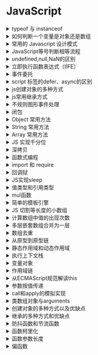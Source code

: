 # JavaScript

<details>
<summary>typeof 与 instanceof</summary>

> `typeof` 和 `instanceof` 常用来判断一个变量类型

typeof 一般只能返回如下几个结果: 

- number
- string
- boolean
- object
- function
- undefined

> `instanceof` 运算符判断是否属于某个构造的实例

#### 参考

- [JS中typeof与instanceof的区别](https://www.cnblogs.com/Trr-984688199/p/6180040.html)
- [JavaScript专题之类型判断(上)](https://github.com/mqyqingfeng/Blog/issues/28)
- [JavaScript专题之类型判断(下)](https://github.com/mqyqingfeng/Blog/issues/30)

</details>

<details>
<summary>如何判断一个变量是对象还是数组</summary>

- typeof + length

由于 `typeof` 都返回 `object`，因此需要加上 `length` 属性判断

```js
(o)=>{
  if(typeof o === 'object'){
    if( typeof o.length === 'number' ){
      return 'Array';
    } else {
      return 'Object';
    }
  }
}
```

- instanceof

```js
var obj = {};
var arr = [];

obj instanceof Object
arr instanceof Array
```

由于数组也是 `Object`，因此在判断的时候，需要先判断是否为 Array，然后才是 Object

```js
(o)=>{
  if(o instanceof Array){
    return 'Array';
  } else if(o instanceof Object){
    return 'Object';
  }
}
```

- constructor

```js
(o)=>{
  if(o.constructor === Array){
    return 'Array';
  } else if(o.constructor === Object){
    return 'Object';
  }
}
```

- toString()

数组原型和对象原型定义的toString()方法不同

```js
(o)=>{
  if(Object.prototype.toString.call(o) === '[object Array]'){
    return 'Array';
  } else if(Object.prototype.toString.call(o) === '[object Object]'){
    return 'Object';
  }
}
```

- Array.isArray()

```js
(o)=>{
  if(Array.isArray(o)){
    return 'Array';
  }
  return 'Object';
}
```

#### 参考

- [JS中typeof与instanceof的区别](https://www.cnblogs.com/Trr-984688199/p/6180040.html)
- [判断一个变量类型是数组还是对象](https://www.cnblogs.com/Walker-lyl/p/5597547.html)

</details>

<details>
<summary>常用的 Javascript 设计模式</summary>

> 设计模式：一套被反复使用、经过分类编目的、代码设计经验的总结

- 单体模式
- 工厂模式
- 单例模式
- 观察者模式（发布订阅模式）
- 策略模式
- 模板模式
- 代理模式
- 外观模式

#### 单体模式（不是单例）

> 只能被实例化一次，将一批相关的属性和方法组织在一起的对象

```js
const Singleton = {
  attribute: true,
  method1: ()=>{},
  method2: ()=>{}
};
```

#### 工厂模式

> 提供创建对象的接口，意思就是根据领导（调用者）的指示（参数），生产相应的产品（对象）

- `简单工厂模式`：使用一个类，通常为单体，来生成实例。
- `复杂工厂模式`：将其成员对象的实列化推到子类中，子类可以重写父类接口方法以便创建的时候指定自己的对象类型

```js
 // 简单工厂模式
const XMLHttpFactory = function(){};

XMLHttpFactory.createXMLHttp = function(){
  let XMLHttp = null;
  if (window.XMLHttpRequest){
    XMLHttp = new XMLHttpRequest()
  } else if (window.ActiveXObject){
    XMLHttp = new ActiveXObject("Microsoft.XMLHTTP")
  }
  return XMLHttp;
}

// XMLHttpFactory.createXMLHttp()这个方法根据当前环境的具体情况返回一个XHR对象。
const AjaxHander = function(){
  const XMLHttp = XMLHttpFactory.createXMLHttp();
}
```

```js
// 复杂工厂模式
const XMLHttpFactory =function(){};

XMLHttpFactory.prototype = {
　　// 如果真的要调用这个方法会抛出一个错误，它不能被实例化，只能用来派生子类
　　createFactory:function(){
  　　throw new Error('我是一个抽象方法，不能直接调用');
　　}
}

const XHRHandler = function(){}; // 定义一个子类

// 子类继承父类原型方法
extend( XHRHandler , XMLHttpFactory );

XHRHandler.prototype = new XMLHttpFactory(); // 把超类原型引用传递给子类,实现继承
XHRHandler.prototype.constructor = XHRHandler; // 重置子类原型的构造器为子类自身

//重新定义createFactory 方法
XHRHandler.prototype.createFactory = function(){
  var XMLHttp = null;
  if (window.XMLHttpRequest){
    XMLHttp = new XMLHttpRequest();
  } else if (window.ActiveXObject){
    XMLHttp = new ActiveXObject("Microsoft.XMLHTTP")
  }
  return XMLHttp;
}
```

#### 单例模式

> 单例模式定义了一个对象的创建过程，此对象只有一个单独的实例

```js
var single = (function(){
  var instance;

  function getInstance(){
　　// 如果该实例存在，则直接返回，否则就对其实例化
    if( instance === undefined ){
        instance = new Constructor();
    }
    return instance;
  }

  function Constructor(){
    // ... 生成单例的构造函数的代码
  }

  return {
      getInstance : getInstance
  }
})();
```

#### 观察者模式

> 定义对象间的一种一对多的依赖关系，以便当一个对象的状态发生改变时，所有依赖于它的对象都得到通知并自动刷新，也被称为是发布订阅模式。  
它需要一种高级的抽象策略，以便订阅者能够彼此独立地发生改变，而发行方能够接受任何有消费意向的订阅者  

```js
var pubsub = {};   // 定义发布者

(function (q) {

  var list = [],  //回调函数存放的数组，也就是记录有多少人订阅了我们东西
    subUid = -1;

  // 发布消息,遍历订阅者
  q.publish = function (type, content) {
    // type 为文章类型，content为文章内容

    // 如果没有人订阅，直接返回
    if (!list[type]) {

      return false;
    }

    setTimeout(function () {
      var subscribers = list[type],
        len = subscribers ? subscribers.length : 0;

      while (len--) {
        // 将内容注入到订阅者那里
        subscribers[len].func(type, content);
      }
    }, 0);

    return true;

  };
  //订阅方法，由订阅者来执行
  q.subscribe = function (type, func) {
    // 如果之前没有订阅过
    if (!list[type]) {
      list[type] = [];
    }

    // token相当于订阅者的id，这样的话如果退订，我们就可以针对它来知道是谁退订了。
    var token = (++subUid).toString();
    // 每订阅一个，就把它存入到我们的数组中去
    list[type].push({
      token: token,
      func: func
    });
    return token;
  };
  //退订方法
  q.unsubscribe = function (token) {
    for (var m in list) {
      if (list[m]) {
        for (var i = 0, j = list[m].length; i < j; i++) {
          if (list[m][i].token === token) {
            list[m].splice(i, 1);
            return token;
          }
        }
      }
    }
    return false;
  };

}(pubsub));

//将订阅赋值给一个变量，以便退订
var xing = pubsub.subscribe('JavaScript', function (type, content) {
  console.log('xing订阅的' + type + ": 内容内容为：" + content);
});

// 发布通知
pubsub.publish('JavaScript', '关于js的内容');
// 退订
pubsub.unsubscribe(girlA);
```

#### 策略模式

> 策略模式指的是定义一些列的算法，把他们一个个封装起来，目的就是将算法的使用与算法的实现分离开来。说白了就是以前要很多判断的写法，现在把判断里面的内容抽离开来，变成一个个小的个体

- Before

```js
function Price(personType, price) {
  //vip 5 折
  if (personType == 'vip') {
    return price * 0.5;
  } 
  else if (personType == 'old'){ //老客户 3 折
    return price * 0.3;
  } else {
    return price; //其他都全价
  }
}
```

- After

```js
// 对于vip客户
function vipPrice() {
  this.discount = 0.5;
}

vipPrice.prototype.getPrice = function (price) {
  　　return price * this.discount;
}
// 对于老客户
function oldPrice() {
  this.discount = 0.3;
}

oldPrice.prototype.getPrice = function (price) {
  return price * this.discount;
}
// 对于普通客户
function Price() {
  this.discount = 1;
}

Price.prototype.getPrice = function (price) {
  return price;
}

// 上下文，对于客户端的使用
function Context() {
  this.name = '';
  this.strategy = null;
  this.price = 0;
}

// strategy 不同客户对应的策略
Context.prototype.set = function (name, strategy, price) {
  this.name = name;
  this.strategy = strategy;
  this.price = price;
}
Context.prototype.getResult = function () {
  console.log(this.name + ' 的结账价为: ' + this.strategy.getPrice(this.price));
}

var context = new Context();
var vip = new vipPrice();
context.set('Vip', vip, 200);
context.getResult(); // Vip 的结账价为: 100
```

#### 模板模式

> 将一些公共方法封装到父类，子类可以继承这个父类，并且可以在子类中重写父类的方法，从而实现自己的业务逻辑

```js
var Interview = function () { };
// 笔试
Interview.prototype.writtenTest = function () {
  console.log("父类前端笔试");
};
// 技术面试
Interview.prototype.technicalInterview = function () {
  console.log("父类技术面试");
};

// 代码初始化
Interview.prototype.init = function () {
  this.writtenTest();
  this.technicalInterview();
};

// 重写父类方法，继承父类其他方法。
var AliInterview = function () { };
// 重置原型，即继承
AliInterview.prototype = new Interview();

// 子类重写方法 实现自己的业务逻辑
AliInterview.prototype.writtenTest = function () {
  console.log("子类前端面试");
}
var AliInterview = new AliInterview();
AliInterview.init();

// 子类前端笔试
// 父类技术面试
```

#### 代理模式

> 代理模式的中文含义就是帮别人做事，javascript的解释为：把对一个对象的访问, 交给另一个代理对象来操作.

```js
// 补打卡事件
var fillOut = function (lateDate) {
  this.lateDate = lateDate;
};

// Boss
var Boss = function (fillOut) {
  this.state = function (isSuccess) {
    console.log("忘记打卡的日期为：" + fillOut.lateDate + ", 补打卡状态：" + isSuccess);
  }
};
// 秘书代理boss 完成补打卡审批
var Secretary = function (fillOut) {
  this.state = function (isSuccess) {
    (new Boss(fillOut)).state(isSuccess); // 替Boss审批
  }
};

// 调用方法：
var secretary = new Secretary(new fillOut("2016-9-11"));
secretary.state("补打卡成功");
```

#### 外观模式

> 通过编写一个单独的函数，来简化对一个或多个更大型的，可能更为复杂的函数的访问。也就是说可以视外观模式为一种简化某些内容的手段，说白了，外观模式就是一个函数，封装了复杂的操作

比如一个跨浏览器的ajax调用

```js
function ajax(type, url, callback, data) {
  // 根据当前浏览器获取对ajax连接对象的引用
  var xhr = (function () {
    if (window.XMLHttpRequest) {
      return new XMLHttpRequest(); // 所有现代浏览器所使用的标准方法
    } else if (window.ActiveXObject) {
      return new ActiveXObject(); // 较老版本的internet Explorer兼容
    }
    // 如果没能找到相关的ajax连接对象，则跑出一个错误。
    throw new Error("Ajax not support in this browser.")
  }()),
    STATE_LOADED = 4,
    STATUS_OK = 200;
  // 一但从服务器收到表示成功的相应消息，则执行所给定的回调方法
  xhr.onreadystatechange = function{
    if (xhr.readyState !== STATE_LOADED) {
      return;
    }
    if (xhr.state == STATUS_OK) {
      callback(xhr.responseText);
    }
  }

  // 使用浏览器的ajax连接对象来向所给定的URL发出相关的调用
  xhr.open(type.toUpperCase(), url);
  xhr.send(data);
}

// 使用方法
ajax("get", "/api/fetch", function (result) {
  alert('收到的数据为：' + result);
})
```

#### 参考

- [常用的javascript设计模式](https://www.cnblogs.com/xianyulaodi/p/5827821.html)

</details>

<details>
<summary> JavaScript等号判断相等流程 </summary>

#### ===运算符判断相等的流程是怎样的

- 类型不同，不等
- null，undefined，boolean，number这四个类型的只要值(数值)相等，就相等，0 === 0 //true
- 只要其中有一个为NAN，则不等
- string类型，长度/内容/编码不同，都是不等，相同位置包含相同的16位，相等
- 指向相同的对象，数组，函数，则相等，若指向不同对象，不等

#### ==运算符判断相等的流程是怎样的

- 若类型不同，则按===规则判断
- 类型不同，则启用隐式类型转换
- 有NAN，一律返回false
- 有布尔类型，布尔类型转换成数字比较
- 有string类型，两种情况： 1. 对象，对象用toString方法转换成string相比。2.数字，string类型转换成数字进行比较
- null和undefined不会相互转换，相等
- 有数字类型，和对象相比，对象用valueof转换成原始值进行比较
- 其他情况，一律返回false

#### 参考

- [javascript等号判断相等流程](https://segmentfault.com/a/1190000006813184)

</details>

<details>
<summary> undefined,null,NaN的区别 </summary>

#### 类型分析

> JavaScript中的数据类型有 undefined,boolean,number,string,object等5种，前4种为原始类型，第5种为引用类型

```js
var a1;
var a2 = true;
var a3 = 1;
var a4 = "Hello";
var a5 = new Object();
var a6 = null;
var a7 = NaN;
var a8 = undefined;

typeof a  // undefined
typeof a1 // undefined
typeof a2 // boolean
typeof a3 // number
typeof a4 // string
typeof a5 // object
typeof a6 // object
typeof a7 // number
```

可以看出 `未定义的值` 和定义未赋值的为 `undefined`，`null` 是一种特殊的 `object` ,`NaN` 是一种特殊的 `number`

#### 比较运算

```js
var a1;  // undefined
var a2 = null;
var a3 = NaN;

a1 == a2 // true
a1 != a2 // false
a1 == a3 // false
a1 != a3 // true
a2 == a3 // false
a2 != a3 // true
a3 == a3 // false
a3 != a3 // true
```

1）`undefined` 与 `null` 是相等  
2）`NaN` 与任何值都不相等，与自己也不相等  

> null 表示无值，而 undefined 表示一个未声明的变量，或已声明但没有赋值的变量，或一个并不存在的对象属性

#### 参考

- [undefined,null,NaN的区别](https://www.jb51.net/article/44472.htm)

</details>

<details>
<summary>立即执行函数表达式（IIFE）</summary>

#### 参考

- [立即执行函数表达式（IIFE）](https://segmentfault.com/a/1190000003985390)

</details>

<details>
<summary>事件委托</summary>

#### 参考

- [事件委托](https://www.cnblogs.com/liugang-vip/p/5616484.html)

</details>

<details>
<summary>script 标签的defer、async的区别</summary>

> 由于解释器在解析执行js代码期间会阻塞页面其余部分的渲染，对于存在大量js代码的页面来说会导致浏览器出现长时间的空白和延迟

- `defer` 和 `async` 在网络加载过程是一致的，都是异步加载并执行的
- 两者的区别在于脚本加载完成之后何时执行，`defer` 执行需要等到文档所有元素解析完成之后，DOMContentLoaded事件触发执行之前，而 `async` 是加载完成后立即执行
- 如果存在多个有 `defer` 属性的脚本，那么它们是按照 `加载顺序` 执行脚本的；而对于 `async`，它的加载和执行是紧紧挨着的，无论声明顺序如何，只要加载完成就立刻执行，它对于应用脚本用处不大，因为它完全不考虑依赖

#### 参考

- [script标签中defer和async属性的区别](https://www.cnblogs.com/neusc/archive/2016/08/12/5764162.html)

</details>

<details>
<summary>js创建对象的多种方式</summary>

- 对象字面量
- 内置构造函数
- 构造函数模式
- 原型
- class

#### 参考

- [js创建对象的多种方式及优缺点](https://www.cnblogs.com/cythia/p/6958021.html)
- [JavaScript深入之创建对象的多种方式以及优缺点](https://github.com/mqyqingfeng/Blog/issues/15)

</details>

<details>
<summary>js常用继承方式</summary>

- 原型

```js
function Parent() { }
function Child() {}

Child.prototype = new Parent();
```

- 构造函数

```js
function Parent(name, age) {
  this.name = name;
  this.age = age;
}

function Child(name, age) {
  Parent.call(this, name, age); // 或者apply
}
```

- extends

```js
class Parent (){ }
class Child extends Parent { }
```

#### 参考

- [js中实现继承的几种方式](https://www.cnblogs.com/diligentYe/p/6413450.html)
- [JavaScript深入之继承的多种方式和优缺点](https://github.com/mqyqingfeng/Blog/issues/16)

</details>

<details>
<summary>不规则图形事件处理</summary>

**热区处理**

</details>

<details>
<summary>闭包</summary>

> 一个拥有许多变量和绑定了这些变量的环境的表达式（通常是一个函数），因而这些变量也是该表达式的一部分

> 闭包 = 函数 + 函数能够访问的自由变量  
> 自由变量是指在函数中使用的，但既不是函数参数也不是函数的局部变量的变量

**从技术的角度讲，所有的JavaScript函数都是闭包**

```js
var a = 1;

function foo() {
  console.log(a);
}

foo();
```

> foo 函数可以访问变量 a，但是 a 既不是 foo 函数的局部变量，也不是 foo 函数的参数，所以 a 就是自由变量。  
> 那么，函数 foo + foo 函数访问的自由变量 a 不就是构成了一个闭包嘛

因此这也就能解释为什么 `所有的JavaScript函数都是闭包`

#### 参考

- [全面理解Javascript闭包和闭包的几种写法及用途](https://www.cnblogs.com/yunfeifei/p/4019504.html)
- [学习Javascript闭包（Closure）](http://www.ruanyifeng.com/blog/2009/08/learning_javascript_closures.html)
- [JavaScript深入之闭包](https://github.com/mqyqingfeng/Blog/issues/9)

</details>

<details>
<summary>Object 常用方法</summary>

#### 参考

- [Object | MDN](https://developer.mozilla.org/zh-CN/docs/Web/JavaScript/Reference/Global_Objects/Object)

</details>

<details>
<summary>String 常用方法</summary>

#### 参考

- [String | MDN](https://developer.mozilla.org/en-US/docs/Web/JavaScript/Reference/Global_Objects/String)

</details>

<details>
<summary>Array 常用方法</summary>

#### 参考

- [Array | MDN](https://developer.mozilla.org/en-US/docs/Web/JavaScript/Reference/Global_Objects/Array)

</details>

<details>
<summary>JS 实现千分位</summary>

- 正则

```js
function format (num) {  
  var reg=/\d{1,3}(?=(\d{3})+$)/g;   
  return (num + '').replace(reg, '$&,');  
}
```

- for循环

```js
function format(num){  
  num=num+'';//数字转字符串  
  var str="";//字符串累加  
  for(var i=num.length- 1,j=1;i>=0;i--,j++){  
      if(j%3==0 && i!=0){//每隔三位加逗号，过滤正好在第一个数字的情况  
          str+=num[i]+",";//加千分位逗号  
          continue;  
      }  
      str+=num[i];//倒着累加数字
  }  
  return str.split('').reverse().join("");//字符串=>数组=>反转=>字符串  
} 
```

#### 参考

- [JS 实现千分位](https://www.cnblogs.com/lvmylife/p/8287247.html)

</details>

<details>
<summary>深拷贝</summary>

```js
function deepClone(obj){
    let objClone = Array.isArray(obj)?[]:{};
    if(obj && typeof obj==="object"){
        for(key in obj){
            if(obj.hasOwnProperty(key)){
                //判断ojb子元素是否为对象，如果是，递归复制
                if(obj[key]&&typeof obj[key] ==="object"){
                    objClone[key] = deepClone(obj[key]);
                }else{
                    //如果不是，简单复制
                    objClone[key] = obj[key];
                }
            }
        }
    }
    return objClone;
}
```

#### 参考

- [JS 深拷贝](https://www.cnblogs.com/echolun/p/7889848.html)
- [JavaScript专题之深浅拷贝](https://github.com/mqyqingfeng/Blog/issues/32)

</details>

<details>
<summary>函数式编程</summary>

> 将复杂过程抽象成单一处理逻辑的纯函数编码思想，即一个函数只干一件事件，相同输入对应相同输出，不受外部环境影响，执行过程也不影响外部环境

#### 参考

- [漫谈 JS 函数式编程](http://web.jobbole.com/91602/)

</details>

<details>
<summary>import 和 require</summary>

- `require` 是 `AMD|CommonJS` 规范的实现，动态加载模块，在运行时确定模块的依赖关系及输入/输出的变量
- `import` 静态加载，在编译时期就确定输入/输出的变量

#### 参考

- [JS 中的require 和 import 区别](https://www.cnblogs.com/ariel-zhang/p/7127714.html)
- [Javascript(es2016) import和require用法和区别](https://blog.csdn.net/chinaycheng/article/details/52559439)
- [前端模块化（CommonJs,AMD和CMD）](https://www.jianshu.com/p/d67bc79976e6)

</details>

<details>
<summary>回调狱</summary>

- Promise
- async / await
- Generator
- * / yeild

#### 参考

- [JavaScript中避免回调地狱方法](https://blog.csdn.net/m0_37263637/article/details/80742239)

</details>

<details>
<summary>JS实现sleep</summary>

```js
function sleep(numberMillis) {
  var now = new Date();
  var exitTime = now.getTime() + numberMillis;
  while (true) {
    now = new Date();
    if (now.getTime() > exitTime)
      return;
  }
} 
```

#### 参考

- [javascript里模拟sleep(两种实现方式)](https://www.jb51.net/article/33581.htm)

</details>

<details>
<summary>值类型和引用类型</summary>

- 基本数据类型：`undefined`、`null`、`boolean`、`number`、`string`、`symbol`
- 引用数据类型：`object`、`array`、`function`

值类型直接指向值，引用类型指向内存地址

#### 参考

- [JS 的基本数据类型和引用数据类型](https://github.com/zanjs/awesome-frontend-interview/issues/6)

</details>

<details>
<summary>mul函数</summary>

- 递归 和 valueOf

```js
function mul(x) {
  const res = (y) => mul(x * y);
  res.valueOf = () => x;
  return res;
}
```

#### 参考

- [mul函数](https://www.cnblogs.com/newh5/p/6337038.html)

</details>

<details>
<summary>简单的模板引擎</summary>

主要思想通过 `new Function` 构造可执行的方法

```js
var fn = new Function("arg", "console.log(arg + 1);");
```

等同于

```js
var fn = function(arg) {
  console.log(arg + 1);
}
```

#### 参考

- [教你使用javascript简单写一个页面模板引擎](https://www.jb51.net/article/65480.htm)

</details>

<details>
<summary>JS 切割等长度的小数组</summary>

```js
const chunk = (arr, size) =>
Array.from({length: Math.ceil(arr.length / size)}, (v, i) => arr.slice(i * size, i * size + size));
// chunk([1,2,3,4,5], 2) -> [[1,2],[3,4],[5]]
```

#### 参考

- [30-seconds-of-code](https://github.com/kujian/30-seconds-of-code#chunk)

</details>

<details>
<summary>计算数组中值的出现次数</summary>

```js
const counts = (arr, value) => arr.reduce((a, v) => v === value ? a + 1 : a + 0, 0);
```

#### 参考

- [30-seconds-of-code](https://github.com/kujian/30-seconds-of-code#countoccurrences)

</details>

<details>
<summary>多层嵌套数组合并为一层</summary>

```js
const deepFlatten = arr => [].concat(...arr.map(v => Array.isArray(v) ? deepFlatten(v) : v));
```

#### 参考

- [30-seconds-of-code](https://github.com/kujian/30-seconds-of-code#deepFlatten)

</details>

<details>
<summary>数组去重</summary>

这种方式有意思哈

```js
const unique = arr => arr.filter(i => arr.indexOf(i) === arr.lastIndexOf(i));
```

#### 参考

- [30-seconds-of-code](https://github.com/kujian/30-seconds-of-code#filternonunique)
- [JavaScript专题之数组去重](https://github.com/mqyqingfeng/Blog/issues/27)

</details>

<details>
<summary>从原型到原型链</summary>

`prototype` `__proto__` 是属性，并不是原型；`prototype` 是构造函数上的属性，而 `__proto__` 是实例对象上的属性; 而 构造的`prototype`属性指向的是一个对象，而这个对象才是原型，而实例对象的`__proto__`属性也是执行这个原型

即： `构造.prototype` === `原型` === `实例.__proto__`

而原型有一个 `constructor` 属性，这个属性指向的又是构造，因此又有了 

`原型.constructor` === `构造`,也有了下边的推导：

`原型.constructor` === `构造` === `构造.prototype.constructor` === `实例.__proto__.constructor`

#### 参考

- [JavaScript深入系列](https://github.com/mqyqingfeng/Blog/issues/2)

</details>

<details>
<summary>静态作用域和动态作用域</summary>

> 一个概念 静态作用域 即是 `词法作用域`

- JavaScript 采用的是`词法作用域`，函数的作用域在函数定义的时候就决定了
- 相对于静态的`动态作用域`，动态的作用域是在函数执行的时候决定的.

**变量提升**： 提升的是`声明`，不包含初始操作  
**函数提升**：同样提升的是 函数`声明`,而函数表达式不能提升的(`var fun = ()=>{}`; fun，虽然是个函数，但它(`fun`)是一个函数表达式，和普通的变量声明一样)，且 **函数提升优先级高于变量提升** ，如  

```js
f(); 
var scope = "local scope"; 
function f() { return ; } // 这里的scope是undefined

// 等价于

function f() {return scope};
var scope; // 变量提升，提升的只是申明
f(); // 执行的时候变量并没有赋值，所以是undefined
scope = "local scope";
```

#### 参考

- [JavaScript词法作用域和动态作用域](https://github.com/mqyqingfeng/Blog/issues/3)

</details>

<details>
<summary>执行上下文栈</summary>

> 管理JavaScript执行上下文的栈对象

JavaScript 的可执行代码(executable code)的类型：

- 全局代码
- 函数代码
- eval代码

栈底是全局上下文，只有当整个应用程序结束的时候，`执行上下文栈 EC-Stack`才会被清空

#### 参考

- [JavaScript深入之执行上下文栈](https://github.com/mqyqingfeng/Blog/issues/4)

</details>

<details>
<summary>变量对象</summary>

> 当 JavaScript 代码执行一段可执行代码(executable code)时，会创建对应的执行上下文(execution context)。对于每个执行上下文，都有三个重要属性：

- 变量对象(Variable object，VO)
- 作用域链(Scope chain)
- this

> 变量对象是与执行上下文相关的数据作用域，存储了在上下文中定义的变量和函数声明

`变量对象` ：个人理解为存储了当前上下文对象下的 `变量`和 `函数声明` 的一个容器对象  

> 不同上下文下的变量对象是不同的，分为 `全局上下文下的变量对象` 和 `函数上下文下的变量对象`

### 全局上下文下的变量对象

> 全局上下文中的变量对象就是全局对象，如 浏览器中的 `window` 对象，Nodejs中的 `global`  
> 全局上下文下的变量对象使用 `VO` 表示  

### 函数上下文下的变量对象

> 函数上下文下中我们使用活动对象(activation object) `AO` 来表示变量对象

> **活动对象和变量对象其实是一个东西**，只是变量对象是规范上的或者说是引擎实现上的，不可在 JavaScript 环境中访问，只有到当进入 `一个执行上下文` 中，这个执行上下文的变量对象才会被激活，所以才叫 `activation object` ，而只有被激活的变量对象，也就是活动对象上的各种属性才能被访问

个人理解为：变量对象是一个抽象的概念或抽象实现，最开始（`声明的阶段`）是不能直接获取的；而只有在 `进入函数上下文`，`执行` 的时候（`解析的阶段`）才能被访问，也就是从 `VO`要变成 `AO`的话，需要 `进入函数上下文`

**执行上下文的代码会分成两个阶段进行处理：分析和执行，我们也可以叫做：**

- 进入执行上下文
- 代码执行

### 进入执行上下文

> 当进入执行上下文时，这时候还没有执行代码，

变量对象会包括：

1. 函数的所有形参 (如果是函数上下文)
    - 由名称和对应值组成的一个变量对象的属性被创建
    - 没有实参，属性值设为 undefined
2. 函数声明
    - 由名称和对应值（函数对象(function-object)）组成一个变量对象的属性被创建
    - 如果变量对象已经存在相同名称的属性，则完全替换这个属性
3. 变量声明
    - 由名称和对应值（undefined）组成一个变量对象的属性被创建；
    - 如果变量名称跟已经声明的形式参数或函数相同，则变量声明不会干扰已经存在的这类属性

个人理解为：分为三个阶段:

> 函数上下文才会有这个阶段，会先进行函数参数的声明，即 `形参初始阶段`，这个阶段变量对象的`属性`的会被创建，而形参的名称作为 `key`，值 `value` 为调用时的值；这个阶段没有实参，其值全都是 `undefined`,如：

```js
AO = {
  arguments:{...},
  param: value,
  param: value,
}
```

> 第二个阶段是 `函数声明的阶段` ，在这个阶段中变量对象 `属性`被创建，而 `函数名` 会作为 `key`，其值是这个函数，如果存在同名函数的话，后边的会覆盖前边的函数声明，如：

```js
AO = {
  arguments:{...},
  fun: ()=>{},
  fun: ()=>{},
}
```

> 第三个阶段是 `变量声明的阶段` ，在这个阶段变量被声明，`变量名` 作为 `key`,其值全都是 `undefined`，如果变量名称跟 `已经声明的形式参数` 或 `函数相同`，那么这个变量声明直接跳过(忽略不执行)，因此 *变量声明不会干扰已经存在的这个属性*，如：

```js
AO = {
  arguments:{...},
  variable: undefined,
  variable: undefined,
}
```

### 代码执行阶段

> 在代码执行阶段，会顺序执行代码，根据代码，修改变量对象的值

```js
AO = {
  arguments:{...},
  param: value,
  param: value,
  fun: ()=>{},
  fun: ()=>{},
  variable: value,
  variable: value,
}
```

> 总结

- `全局上下文`的 `变量对象` 初始化是 `全局对象`
- `函数上下文` 的 `变量对象` 初始化 `只` 包括 `Arguments 对象`
- 在 `进入执行上下文` 时会给 `变量对象` 添加 `形参`、`函数声明`、`变量声明` 等初始的属性值
- 在 `代码执行` 阶段，会再次修改变量对象的属性值，`具体的代码执行操作`

注意：

> 注重注意的是`进入执行上下文`第二个阶段，这个阶段有了 `形参` `函数声明` 但 `变量声明` 只是声明，变量具体的值需要到代码执行的时候才能确定

如下代码：

```js
console.log(foo);

function foo(){
    console.log("foo");
}

var foo = 1;
```

等价于

```js
var foo = ()=>{} // 函数声明，函数提升
// var foo; 变量声明，变量提升，由于与函数同名，被忽略，因此不执行
console.log(foo); // 打印出来的值是函数

foo = 1; // foo 被重新赋值为变量的值
```

#### 参考

- [JavaScript深入之变量对象](https://github.com/mqyqingfeng/Blog/issues/5)

</details>

<details>
<summary>作用域链</summary>

> 当查找变量的时候，会先从当前上下文的变量对象中查找，如果没有找到，就会从父级(词法层面上的父级)执行上下文的变量对象中查找，一直找到全局上下文的变量对象，也就是全局对象。这样由多个执行上下文的变量对象构成的链表就叫做作用域链

个人理解为：作用域链就是保存了当前上下文，和所有父级(词法层面父级)上下文的一个栈集合，而这个上下文环境是使用 `VO` 对象保存，而在函数具体的执行阶段(执行代码的时候) ，由 `VO` 转化成 `AO`，而这个作用域链会在函数中使用一个叫 `Scope` 的属性定义，`Scope` 就是当前函数能访问的所有上下文的集合数组，因此函数能根据这个集合查找自己能访问的属性或变量

如原文例子：

```js
function foo() {
  function bar() {
    ...
  }
}
```

1. 第一步：`foo` 函数进入到函数声明，形参初始化，变量声明的阶段，这个时候呢，会创建 `VO`对象，并保存当前函数能访问的`VO`引用到上下文中的 `Scope`，最外层始终是有一个 `全局VO` 的，不然我们怎么能在函数内部访问到全局变量和函数呢，即

```js
// foo 的 VO 对象
VO = {
  arguments: {...},
  bar: undefined,
  this,
}
```

```js
ECStack = [
  fooContext:{
    Scope:[global.VO]
  },
  globalContext,
]
```

2. 函数 `foo` 执行的时候，会先做好准备工作（预编译吧），VO 变成 `AO`，并在这个阶段完成变量赋值等初始操作，并且 把当前函数的作用域保存到 上下文的作用域链 `Scope` 当中,即

```js
ECStack = [
  fooContext:{
    Scope:[foo.AO, global.VO]
  },
  globalContext:{
    Scope:[global.VO]
  },
]
```

至于为什么在函数执行阶段的准备阶段，才进行当前作用域链的拷贝工作，个人理解为在之前的阶段（声明阶段），函数自己都不知道能访问到哪些东西，因为申明阶段的所有变量都是 `undefined`,因此在 `完成准备阶段之后，执行代码之前`，保存当前上下文的引用到作用域链，那么接下来执行代码的时候就能够通过作用域链访问到所有定义过的属性或方法

3. 在 `foo` 进入上下文，foo内部函数声明阶段的时候，`bar` 函数被申明，那么`bar` 的 `AO` 被创建，同样的也会保留自己能访问到的所有父级上下文到自己上下文的 `Scope` ，即

```js
ECStack = [
  barContext:{
    Scope:[bar.AO, foo.VO, global.VO]
  },
  fooContext:{
    Scope:[foo.AO, global.VO]
  },
  globalContext:{
    Scope:[global.VO]
  },
]
```

有点比较重要的是 `只有当函数执行的时候才会进行压栈的操作`，上边的 `ECStack` 只是为了展示 `Scope` 保存的内容  

其次，在我们的 `闭包` 操作当中，内部函数(`bar`)在外部函数(`foo`)执行结束后，任能继续访问外部函数定义的变量，那也是因为 `内部函数` 的上下文中作用域链保存了外部函数的 `AO` 对象，即使 外部函数已经执行完毕，并外部上下文被销毁，但由于还保留着对外部 `AO` 的引用，内存中数据并没有销毁，因此也是能够访问的，那么如下闭包的例子也就能解释了

```js
function outter() {
  var param = 1;
  function inner() {
    console.log(param)
  }

  return inner;
}

outter()();
```

#### 参考

- [JavaScript深入之作用域链](https://github.com/mqyqingfeng/Blog/issues/6)
- [JavaScript深入之执行上下文](https://github.com/mqyqingfeng/Blog/issues/8)

</details>

<details>
<summary>从ECMAScript规范解读this</summary>

还理解不了😅

#### 参考

- [JavaScript深入之从ECMAScript规范解读this](https://github.com/mqyqingfeng/Blog/issues/7)

</details>

<details>
<summary>参数按值传递</summary>

函数参数传递的时候，参数数据类型分为

- 值类型
- 引用类型

但这只是参数的类型，真正在传递给函数的时候，值类型传递值的拷贝  

而引用类型参数传递 **引用的拷贝**，原文讨论中有一个形象的比喻就是，`文件`、`文件夹` 和 `快捷方式` ，那么值传递就是直接拷贝文件，而引用类型是拷贝的快捷方式，因此在函数内部 `直接` 修改值，就是修改了快捷方式，将引用地址改变而已，并没有修改引用地址所指向的具体指，然后在函数内部修改 `引用地址所指向的值`,那么相当于修改原来的文件

#### 参考

- [JavaScript深入之参数按值传递](https://github.com/mqyqingfeng/Blog/issues/10)

</details>

<details>
<summary>call和apply的模拟实现</summary>

思路为：

- 将函数赋值给要绑定的 `this` 对象的一个属性
- 执行这个属性指向的函数
- 删除该属性

```js
Function.prototype.call = function(context) {
  // 首先要获取调用call的函数，用this可以获取
  context.fn = this; // 将函数赋值给要绑定的 `this` 对象的一个属性
  context.fn(); // 执行这个属性指向的函数
  delete context.fn; // 删除该属性
}

var foo = {
  value: 1
};

function bar() {
  console.log(this.value);
}

bar.call(foo);
```

#### 参考

- [JavaScript深入之call和apply的模拟实现](https://github.com/mqyqingfeng/Blog/issues/11)

</details>

<details>
<summary>类数组对象与arguments</summary>

#### 参考

- [JavaScript深入之类数组对象与arguments](https://github.com/mqyqingfeng/Blog/issues/14)

</details>

<details>
<summary>创建对象的多种方式以及优缺点</summary>

4.1

```js
function Person(name) {
    this.name = name;
    if (typeof this.getName != "function") {
        Person.prototype = {
            constructor: Person,
            getName: function () {
                console.log(this.name);
            }
        }
    }
}

var person1 = new Person('kevin');
var person2 = new Person('daisy');

// 报错 并没有该方法
person1.getName();

// 注释掉上面的代码，这句是可以执行的。
person2.getName();
```

个人对于原文这个示例的理解：

> 讨论中有个示例图，解释的比较清楚的一点是：js创建一个对象时是 `先建立原型关系`，而 `后执行构造函数`  
那么在 `第一个` `var person1= new Person('Kevin')` 调用的时候，函数(类)的 `Person.prototype` 还并没有被修改，然后再执行类似 `Person.apply(obj)` 的操作，在这个apply操作中，构造被执行，那么 `if` 里边的内容被执行，然后 `Person.prototype` 才被修改，指向新的一个字面量对象，
重点是，这个时候 `person1` 的原型还是指向的被 `修改之前` 的 `Person.prototype`，而在第二次 `var person2 = new Person('Daisy')` 的时候，`Person.prototype` 已经被修改，因此 `person1` 原型上是没有 `getName`，而 `person2` 可以正常调用

#### 参考

- [JavaScript深入之创建对象的多种方式以及优缺点](https://github.com/mqyqingfeng/Blog/issues/15)

</details>

<details>
<summary>继承的多种方式和优缺点</summary>

对于原文示例 6 寄生组合式继承，及直接写 `Child.prototype = Parent.prototype;` 的方式的理解

```js
function Parent (name) {
    this.name = name;
    this.colors = ['red', 'blue', 'green'];
}

Parent.prototype.getName = function () {
    console.log(this.name)
}

function Child (name, age) {
    Parent.call(this, name);
    this.age = age;
}

Child.prototype = new Parent();

var child1 = new Child('kevin', '18');
```

```js
function Parent (name) {
    this.name = name;
    this.colors = ['red', 'blue', 'green'];
}

Parent.prototype.getName = function () {
    console.log(this.name)
}

function Child (name, age) {
    Parent.call(this, name);
    this.age = age;
}

// 关键的三步
var F = function () {};

F.prototype = Parent.prototype;

Child.prototype = new F();


var child1 = new Child('kevin', '18');
```

这关键的第三步，个人这样理解的

> 第一种方式 `Child.prototype = new Parent()`，Child的原型直接指向的是Parent的 `实例`，这种方式会调用两次 Parent 构造这一点毋庸置疑，有意思的是修改为

```js
// 关键的三步
var F = function () {};
F.prototype = Parent.prototype;
Child.prototype = new F();
```

```js
Child.prototype = Parent.prototype;
```

这两种方式，区别在于下边一种是将Child的原型直接指向了Parent的原型，因此在修改Child.prototype的时候，是会修改到Parent.prototype，因为这两个指向的是同一个对象(原型是一个对象)，而使用 `F` 中间函数的方式，我的理解为 Child的原型指向`F` 的实例，而实例 `new F()` 的原型才是指向 `Parent.prototype` ，因此如下图：

```
Child.prototype -> `new F()`: F实例 -- F实例.__proto__ --> Parent.prototype -> {}:Parent的原型
```

那么在修改 Child.prototype 的时候，其实是在 `实例F` 上修改而已，没有直接在Parent.prototype 上修改

可以理解为在 Child 和 Parent 之间添加了一个 `中间层` ，但是这并没有破坏原型的继承

#### 参考

- [JavaScript深入之继承的多种方式和优缺点](https://github.com/mqyqingfeng/Blog/issues/16)

</details>

<details>
<summary>防抖函数和节流函数</summary>

概念解释

- 函数防抖: 频繁触发,一段时间内没有重复触发，才会执行一次函数
- 函数节流: 频繁触发,一段时间内只执行一次函数

防抖原理：`clearTimeout & setTimeout` 的运用

```js
function debounce(func, wait) {
  var timeout;
  return function () {
    clearTimeout(timeout)
    timeout = setTimeout(func, wait);
  }
}
```

节流原理：函数 `执行标示` + `clearTimeout & setTimeout` 的运用

```js
function throttle(func, wait) {
  var timeout;
  var previous = 0;

  return function() {
    context = this;
    args = arguments;
    if (!timeout) { // 执行过后 timeout 是有值的，直到被赋值 null
      timeout = setTimeout(function(){
        timeout = null; // 关键操作
        func.apply(context, args)
      }, wait)
    }
  }
}
```

#### 参考

- [JavaScript专题之跟着underscore学防抖](https://github.com/mqyqingfeng/Blog/issues/22)
- [JavaScript专题之跟着underscore学节流](https://github.com/mqyqingfeng/Blog/issues/26)
- [js函数节流和函数防抖](https://www.cnblogs.com/fanfan-code/p/6400282.html)

</details>

<details>
<summary>函数柯里化</summary>

> 柯里化是一种将使用多个参数的一个函数转换成一系列使用一个参数的函数的技术  
即：`1` 个 `n元` 的函数，转化为 `n` 个 `1元` 的函数

#### 参考

- [JavaScript专题之函数柯里化](https://github.com/mqyqingfeng/Blog/issues/42)

</details>

<details>
<summary>函数参数长度</summary>

- `函数.length` 为函数形参个数
- `arguments` 执行时实参个数

```js
var fun = function(a, b){
  console.log(arguments.length);
}

fun.length; // 2
fun(1, 2 , 3) // 3
```

#### 参考

- [JavaScript专题之函数柯里化 | issuecomment](https://github.com/mqyqingfeng/Blog/issues/42#issuecomment-362534423)
</details>

<details>
<summary>偏函数</summary>

> 将一个 `n元` 函数转换成一个 `n - x 元` 函数

#### 参考

- [JavaScript专题之偏函数](https://github.com/mqyqingfeng/Blog/issues/43)
</details>

